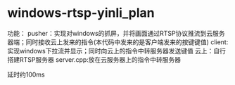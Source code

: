 # windows-rtsp-yinli_plan
功能：
pusher：实现对windows的抓屏，并将画面通过RTSP协议推流到云服务器端；同时接收云上发来的指令(本代码中发来的是客户端发来的按键键值)
client: 实现windows下拉流并显示；同时向云上的指令中转服务器发送键值
云上：自行搭建RTSP服务器
server.cpp:放在云服务器上的指令中转服务器

延时约100ms

